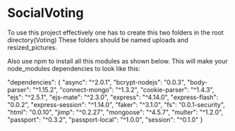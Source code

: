 # SocialVoting
To use this project effectively one has to create this two folders in the root directory(Voting)
These folders should be named uploads and resized_pictures.

Also use npm to install all this modules as shown below. This will make your node_modules dependencies to look like this:

  "dependencies": {
    "async": "^2.0.1",
    "bcrypt-nodejs": "0.0.3",
    "body-parser": "^1.15.2",
    "connect-mongo": "^1.3.2",
    "cookie-parser": "^1.4.3",
    "ejs": "^2.5.1",
    "ejs-mate": "^2.3.0",
    "express": "^4.14.0",
    "express-flash": "0.0.2",
    "express-session": "^1.14.0",
    "faker": "^3.1.0",
    "fs": "0.0.1-security",
    "html": "0.0.10",
    "jimp": "^0.2.27",
    "mongoose": "^4.5.7",
    "multer": "^1.2.0",
    "passport": "^0.3.2",
    "passport-local": "^1.0.0",
    "session": "^0.1.0"
  }
